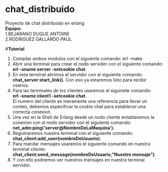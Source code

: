 # chat_distribuido
Proyecto de chat distribuido en erlang
<br/>**Equipo:**
<br/>1.BEJARANO DUQUE ANTOINE 
<br/>2.RODRIGUEZ GALLARDO PAUL 

#**Tutorial**
1. Compilar ambos modulos con el siguiente comando: erl -make
2. Abrir una terminal para crear el nodo servidor con el siguiente comando:<br/>**erl -sname server -setcookie chat**.
3. En esta terminal abrimos el servidor con el siguiente comando:<br/>**chat_server:start_link().**
   Con eso ya estaremos listo para recibir usarios.
4. Para las terminales de los clientes usaremos el siguinete comando:<br/>**erl -sname client1 -setcookie chat**.
   <br/>El numero del cliente es meramente una referencia para llevar un conteo, debemos especificar la cookie chat para establecer una correcta conexion.
5. Una vez en la Shell de Erlang desde un nodo cliente entablaremos la conexion con el nodo servidor con el siguiente comando:<br/>**net_adm:ping('server@NombreDeLaMaquina').**
6. Registraremos nuestra terminal con el siguiente comando:<br/>**chat_client:add_user(nombreDeUsuario).**
7. Para mandar mensajes usaremos el siguiente comando en nuestra terminal cliente:<br/>**chat_client:send_message(nombreDeUsuario,"Nuestro mensaje").**
8. Y con ello podremos ver nuestros mensajes en nuestra terminal servidor.

<script src="https://asciinema.org/a/tdg62GKY2E61mOjY2hSyUT2Aw" async></script>
